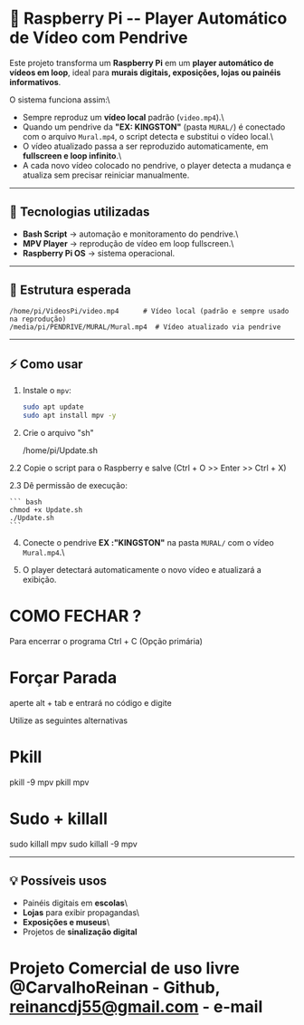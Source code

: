 # 🎥 Raspberry Pi -- Player Automático de Vídeo com Pendrive

Este projeto transforma um **Raspberry Pi** em um **player automático de
vídeos em loop**, ideal para **murais digitais, exposições, lojas ou
painéis informativos**.

O sistema funciona assim:\
- Sempre reproduz um **vídeo local** padrão (`video.mp4`).\
- Quando um pendrive da **"EX: KINGSTON"** (pasta `MURAL/`) é conectado com o
arquivo `Mural.mp4`, o script detecta e substitui o vídeo local.\
- O vídeo atualizado passa a ser reproduzido automaticamente, em
**fullscreen e loop infinito**.\
- A cada novo vídeo colocado no pendrive, o player detecta a mudança e
atualiza sem precisar reiniciar manualmente.

------------------------------------------------------------------------

## 🚀 Tecnologias utilizadas

-   **Bash Script** → automação e monitoramento do pendrive.\
-   **MPV Player** → reprodução de vídeo em loop fullscreen.\
-   **Raspberry Pi OS** → sistema operacional.

------------------------------------------------------------------------

## 📂 Estrutura esperada

    /home/pi/VideosPi/video.mp4      # Vídeo local (padrão e sempre usado na reprodução)
    /media/pi/PENDRIVE/MURAL/Mural.mp4  # Vídeo atualizado via pendrive

------------------------------------------------------------------------

## ⚡ Como usar

1.  Instale o `mpv`:

    ``` bash
    sudo apt update
    sudo apt install mpv -y
    ```
2. Crie o arquivo "sh"

    /home/pi/Update.sh

2.2  Copie o script para o Raspberry e salve (Ctrl + O >> Enter >> Ctrl + X)

2.3  Dê permissão de execução:

    ``` bash
    chmod +x Update.sh
    ./Update.sh
    ```


4.  Conecte o pendrive **EX :"KINGSTON"** na pasta `MURAL/` com o vídeo
    `Mural.mp4`.\

5.  O player detectará automaticamente o novo vídeo e atualizará a
    exibição.


# COMO FECHAR ?

Para encerrar o programa Ctrl + C  (Opção primária)

# Forçar Parada 
aperte alt + tab e entrará no código e digite

Utilize as seguintes alternativas 

# Pkill 

pkill -9 mpv
pkill mpv

# Sudo + killall

sudo killall mpv
sudo killall -9 mpv

------------------------------------------------------------------------

## 💡 Possíveis usos

-   Painéis digitais em **escolas**\
-   **Lojas** para exibir propagandas\
-   **Exposições e museus**\
-   Projetos de **sinalização digital**

# Projeto Comercial de uso livre @CarvalhoReinan - Github, reinancdj55@gmail.com - e-mail
